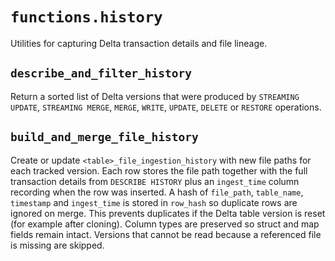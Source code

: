 # `functions.history`

Utilities for capturing Delta transaction details and file lineage.

## `describe_and_filter_history`

Return a sorted list of Delta versions that were produced by `STREAMING UPDATE`,
`STREAMING MERGE`, `MERGE`, `WRITE`, `UPDATE`, `DELETE` or `RESTORE` operations.

## `build_and_merge_file_history`

Create or update `<table>_file_ingestion_history` with new file paths for each
tracked version. Each row stores the file path together with the full
transaction details from `DESCRIBE HISTORY` plus an ``ingest_time`` column
recording when the row was inserted. A hash of ``file_path``, ``table_name``,
``timestamp`` and ``ingest_time`` is stored in ``row_hash`` so duplicate rows are
ignored on merge.
This prevents duplicates if the Delta table version is reset (for example after
cloning). Column types are preserved so struct and map fields remain intact.
Versions that cannot be read because a referenced file is missing are skipped.


